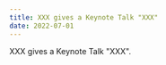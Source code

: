 ```yaml
---
title: XXX gives a Keynote Talk "XXX"
date: 2022-07-01
---
```


XXX gives a Keynote Talk "XXX".

<!--more-->
